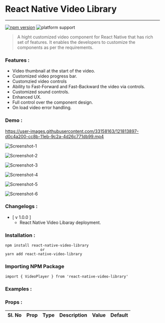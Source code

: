 # React Native Video Library
___

[![npm version](https://img.shields.io/badge/npm%20package-1.0.0-green)](//npmjs.com/package/react-native-video-library)  ![platform support](https://img.shields.io/badge/Platform-Android%20%7C%20iOS-orange)

> A hight customized video component for React Native that has rich set of features. It enables the developers to customize the components as per the requirements.

### Features :
- Video thumbnail at the start of the video.
- Customized video progress bar.
- Customzied video controls
- Ability to Fast-Forward and Fast-Backward the video via controls.
- Customized sound controls.
- Enhanced UX.
- Full control over the component design.
- On load video error handling.

### Demo :

https://user-images.githubusercontent.com/33158163/121813897-d0c4a200-cc8b-11eb-9c2a-4d26c771db99.mp4


![Screenshot-1](https://github.com/shariqahmed49/react-native-video-library/blob/master/assets/Screenshot-1.png?raw=true) 

![Screenshot-2](https://github.com/shariqahmed49/react-native-video-library/blob/master/assets/Screenshot-2.png?raw=true)

![Screenshot-3](https://github.com/shariqahmed49/react-native-video-library/blob/master/assets/Screenshot-3.png?raw=true)

![Screenshot-4](https://github.com/shariqahmed49/react-native-video-library/blob/master/assets/Screenshot-4.png?raw=true)

![Screenshot-5](https://github.com/shariqahmed49/react-native-video-library/blob/master/assets/Screenshot-5.png?raw=true)

![Screenshot-6](https://github.com/shariqahmed49/react-native-video-library/blob/master/assets/Screenshot-6.png?raw=true)


### Changelogs : 
- [ v 1.0.0 ]
    - React Native Video Libaray deployment.

### Installation :
```
npm install react-native-video-library
                or
yarn add react-native-video-library
```

### Importing NPM Package
```
import { VideoPlayer } from 'react-native-video-library'
```

### Examples :

### Props :
|Sl. No| Prop | Type | Description | Value | Default |
|------|------|------|-------------|-------|---------|
